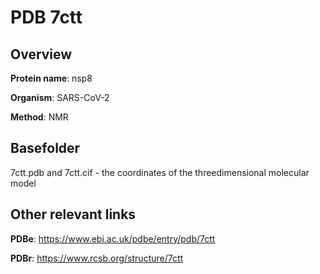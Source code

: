 # PDB 7ctt

## Overview

**Protein name**: nsp8

**Organism**: SARS-CoV-2

**Method**: NMR



## Basefolder

7ctt.pdb and 7ctt.cif - the coordinates of the threedimensional molecular model



## Other relevant links 
**PDBe**:  https://www.ebi.ac.uk/pdbe/entry/pdb/7ctt
 
**PDBr**: https://www.rcsb.org/structure/7ctt 
